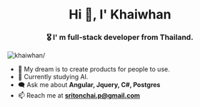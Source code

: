 <h1 align="center">Hi 👋, I' Khaiwhan</h1>
<h3 align="center">🎖️ I' m full-stack developer from Thailand.</h3>

<p align="left"> <img src=https://komarev.com/ghpvc/?username=khaiwhan alt=khaiwhan/> </p>

- 🌟 My dream is to create products for people to use.
- 🤖 Currently studying AI.
- 🗨️ Ask me about **Angular, Jquery, C#, Postgres**
- 📫 Reach me at **sritonchai.p@gmail.com**
